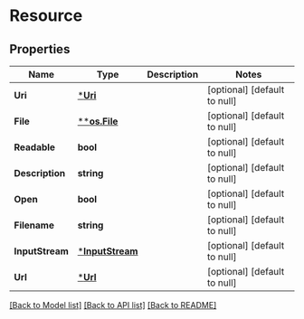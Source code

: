 # Resource

## Properties
Name | Type | Description | Notes
------------ | ------------- | ------------- | -------------
**Uri** | [***Uri**](URI.md) |  | [optional] [default to null]
**File** | [****os.File**](*os.File.md) |  | [optional] [default to null]
**Readable** | **bool** |  | [optional] [default to null]
**Description** | **string** |  | [optional] [default to null]
**Open** | **bool** |  | [optional] [default to null]
**Filename** | **string** |  | [optional] [default to null]
**InputStream** | [***InputStream**](InputStream.md) |  | [optional] [default to null]
**Url** | [***Url**](URL.md) |  | [optional] [default to null]

[[Back to Model list]](../README.md#documentation-for-models) [[Back to API list]](../README.md#documentation-for-api-endpoints) [[Back to README]](../README.md)



